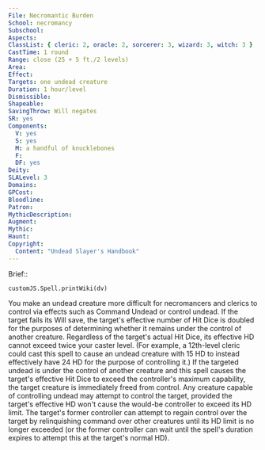 ```yaml
---
File: Necromantic Burden
School: necromancy
Subschool: 
Aspects: 
ClassList: { cleric: 2, oracle: 2, sorcerer: 3, wizard: 3, witch: 3 }
CastTime: 1 round
Range: close (25 + 5 ft./2 levels)
Area: 
Effect: 
Targets: one undead creature
Duration: 1 hour/level
Dismissible: 
Shapeable: 
SavingThrow: Will negates
SR: yes
Components:
  V: yes
  S: yes
  M: a handful of knucklebones
  F: 
  DF: yes
Deity: 
SLALevel: 3
Domains: 
GPCost: 
Bloodline: 
Patron: 
MythicDescription: 
Augment: 
Mythic: 
Haunt: 
Copyright:
  Content: "Undead Slayer's Handbook"
---
```

Brief:: 

```dataviewjs
customJS.Spell.printWiki(dv)
```

You make an undead creature more difficult for necromancers and clerics to control via effects such as Command Undead or control undead. If the target fails its Will save, the target's effective number of Hit Dice is doubled for the purposes of determining whether it remains under the control of another creature.  Regardless of the target's actual Hit Dice, its effective HD cannot exceed twice your caster level. (For example, a 12th-level cleric could cast this spell to cause an undead creature with 15 HD to instead effectively have 24 HD for the purpose of controlling it.) If the targeted undead is under the control of another creature and this spell causes the target's effective Hit Dice to exceed the controller's maximum capability, the target creature is immediately freed from control. Any creature capable of controlling undead may attempt to control the target, provided the target's effective HD won't cause the would-be controller to exceed its HD limit. The target's former controller can attempt to regain control over the target by relinquishing command over other creatures until its HD limit is no longer exceeded (or the former controller can wait until the spell's duration expires to attempt this at the target's normal HD).
